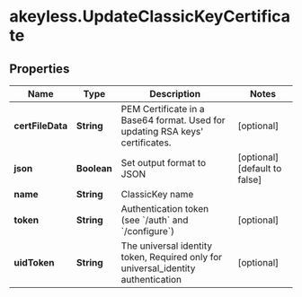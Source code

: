# akeyless.UpdateClassicKeyCertificate

## Properties

Name | Type | Description | Notes
------------ | ------------- | ------------- | -------------
**certFileData** | **String** | PEM Certificate in a Base64 format. Used for updating RSA keys&#39; certificates. | [optional] 
**json** | **Boolean** | Set output format to JSON | [optional] [default to false]
**name** | **String** | ClassicKey name | 
**token** | **String** | Authentication token (see &#x60;/auth&#x60; and &#x60;/configure&#x60;) | [optional] 
**uidToken** | **String** | The universal identity token, Required only for universal_identity authentication | [optional] 


